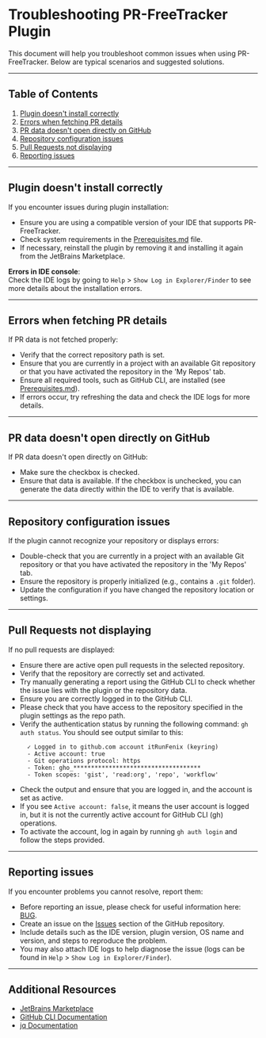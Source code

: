 # Troubleshooting PR-FreeTracker Plugin

This document will help you troubleshoot common issues when using PR-FreeTracker. Below are typical scenarios and suggested solutions.

---

## Table of Contents

1. [Plugin doesn't install correctly](#plugin-doesnt-install-correctly)
2. [Errors when fetching PR details](#errors-when-fetching-pr-details)
3. [PR data doesn't open directly on GitHub](#pr-data-doesnt-open-directly-on-github)
4. [Repository configuration issues](#repository-configuration-issues)
5. [Pull Requests not displaying](#pull-requests-not-displaying)
6. [Reporting issues](#reporting-issues)

---

## Plugin doesn't install correctly

If you encounter issues during plugin installation:

- Ensure you are using a compatible version of your IDE that supports PR-FreeTracker.
- Check system requirements in the [Prerequisites.md](https://github.com/itRunFenix/PR-FreeTracker-plugin/blob/master/Prerequisites.md) file.
- If necessary, reinstall the plugin by removing it and installing it again from the JetBrains Marketplace.

**Errors in IDE console**:  
Check the IDE logs by going to `Help` > `Show Log in Explorer/Finder` to see more details about the installation errors.

---

## Errors when fetching PR details

If PR data is not fetched properly:

- Verify that the correct repository path is set.
- Ensure that you are currently in a project with an available Git repository or that you have activated the repository in the 'My Repos' tab.
- Ensure all required tools, such as GitHub CLI, are installed (see [Prerequisites.md](https://github.com/itRunFenix/PR-FreeTracker/blob/master/Prerequisites.md)).
- If errors occur, try refreshing the data and check the IDE logs for more details.

---

## PR data doesn't open directly on GitHub

If PR data doesn't open directly on GitHub:

- Make sure the checkbox is checked. 
- Ensure that data is available. If the checkbox is unchecked, you can generate the data directly within the IDE to verify that is available.

---

## Repository configuration issues

If the plugin cannot recognize your repository or displays errors:

- Double-check that you are currently in a project with an available Git repository or that you have activated the repository in the 'My Repos' tab.
- Ensure the repository is properly initialized (e.g., contains a `.git` folder).
- Update the configuration if you have changed the repository location or settings.

---

## Pull Requests not displaying

If no pull requests are displayed:

- Ensure there are active open pull requests in the selected repository.
- Verify that the repository are correctly set and activated.
- Try manually generating a report using the GitHub CLI to check whether the issue lies with the plugin or the repository data.
- Ensure you are correctly logged in to the GitHub CLI.
- Please check that you have access to the repository specified in the plugin settings as the repo path.
- Verify the authentication status by running the following command: `gh auth status`. You should see output similar to this:
    ```
      ✓ Logged in to github.com account itRunFenix (keyring)
      - Active account: true
      - Git operations protocol: https
      - Token: gho_************************************
      - Token scopes: 'gist', 'read:org', 'repo', 'workflow'
    ```
- Check the output and ensure that you are logged in, and the account is set as active.
- If you see `Active account: false`, it means the user account is logged in, but it is not the currently active account for GitHub CLI (gh) operations.
- To activate the account, log in again by running `gh auth login` and follow the steps provided.

---

## Reporting issues

If you encounter problems you cannot resolve, report them:

- Before reporting an issue, please check for useful information here: [BUG](https://github.com/itRunFenix/PR-FreeTracker-plugin/blob/master/BUG.md).
- Create an issue on the [Issues](https://github.com/itRunFenix/PR-FreeTracker-plugin/issues) section of the GitHub repository.
- Include details such as the IDE version, plugin version, OS name and version, and steps to reproduce the problem.
- You may also attach IDE logs to help diagnose the issue (logs can be found in `Help` > `Show Log in Explorer/Finder`).

---

## Additional Resources

- [JetBrains Marketplace](https://plugins.jetbrains.com/)
- [GitHub CLI Documentation](https://cli.github.com/)
- [jq Documentation](https://stedolan.github.io/jq/)
